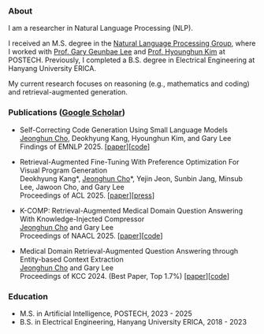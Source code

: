 ### About
I am a researcher in Natural Language Processing (NLP).

I received an M.S. degree in the [Natural Language Processing Group](https://nlp.postech.ac.kr/), where I worked with [Prof. Gary Geunbae Lee](https://sites.google.com/view/gary-geunbae-lee/) and [Prof. Hyounghun Kim](https://hyounghk.github.io/) at POSTECH. Previously, I completed a B.S. degree in Electrical Engineering at Hanyang University ERICA.

My current research focuses on reasoning (e.g., mathematics and coding) and retrieval-augmented generation.

### Publications ([Google Scholar](https://scholar.google.com/citations?user=PwdC6ewAAAAJ&hl))
* Self-Correcting Code Generation Using Small Language Models<br>
<ins>Jeonghun Cho</ins>, Deokhyung Kang, Hyounghun Kim, and Gary Lee<br>
Findings of EMNLP 2025. [[paper](https://arxiv.org/abs/2505.23060)][[code](https://github.com/jeonghun3572/CoCoS)]<br>

* Retrieval-Augmented Fine-Tuning With Preference Optimization For Visual Program Generation<br>
Deokhyung Kang\*, <ins>Jeonghun Cho</ins>\*, Yejin Jeon, Sunbin Jang, Minsub Lee, Jawoon Cho, and Gary Lee<br>
Proceedings of ACL 2025. [[paper](https://arxiv.org/abs/2502.16529)][[press](https://www.mk.co.kr/en/business/11345175)]<br>

* K-COMP: Retrieval-Augmented Medical Domain Question Answering With Knowledge-Injected Compressor<br>
<ins>Jeonghun Cho</ins> and Gary Lee<br>
Proceedings of NAACL 2025. [[paper](https://aclanthology.org/2025.naacl-long.351/)][[code](https://github.com/jeonghun3572/K-COMP)]<br>

* Medical Domain Retrieval-Augmented Question Answering through Entity-based Context Extraction<br>
<ins>Jeonghun Cho</ins> and Gary Lee<br>
Proceedings of KCC 2024. (Best Paper, Top 1.7%) [[paper](https://www.dbpia.co.kr/pdf/pdfView.do?nodeId=NODE11861871)][[code](https://github.com/jeonghun3572/Entity-based-RAG)]<br>

### Education
* M.S. in Artificial Intelligence, POSTECH, 2023 - 2025
* B.S. in Electrical Engineering, Hanyang University ERICA, 2018 - 2023